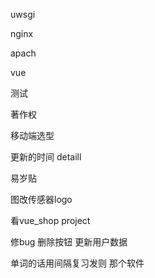 uwsgi 

nginx

apach

vue



测试 

著作权

移动端选型

更新的时间 detaill

 易岁贴

 图改传感器logo



看vue_shop project

修bug 删除按钮 更新用户数据



单词的话用间隔复习发则 那个软件





